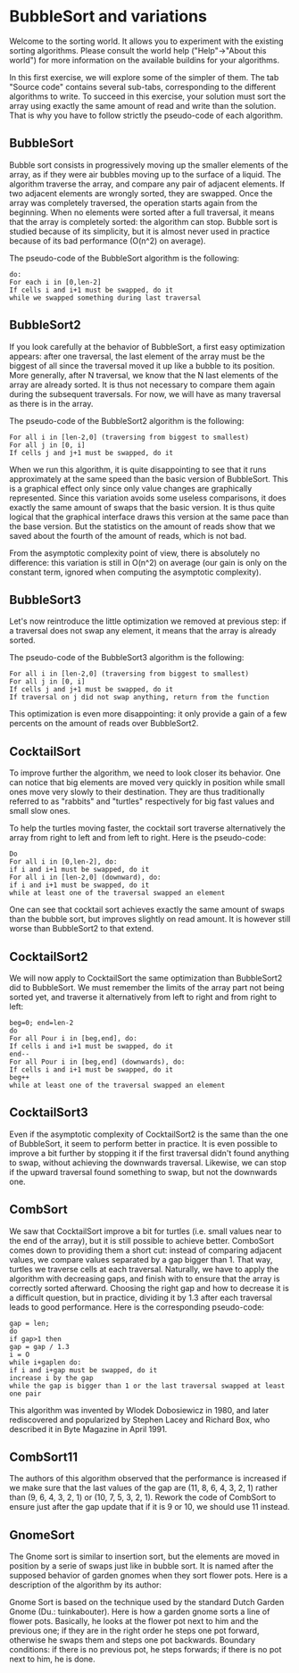 # BubbleSort and variations #

Welcome to the sorting world. It allows you to experiment with the existing
sorting algorithms. Please consult the world help ("Help"->"About this
world") for more information on the available buildins for your algorithms.

In this first exercise, we will explore some of the simpler of them. The tab
"Source code" contains several sub-tabs, corresponding to the different
algorithms to write. To succeed in this exercise, your solution must sort
the array using exactly the same amount of read and write than the
solution. That is why you have to follow strictly the pseudo-code of each
algorithm.

## BubbleSort ##

Bubble sort consists in progressively moving up the smaller elements of the
array, as if they were air bubbles moving up to the surface of a liquid. The
algorithm traverse the array, and compare any pair of adjacent elements. If
two adjacent elements are wrongly sorted, they are swapped. Once the array
was completely traversed, the operation starts again from the beginning. When
no elements were sorted after a full traversal, it means that the array is
completely sorted: the algorithm can stop. Bubble sort is studied because of
its simplicity, but it is almost never used in practice because of its bad
performance (O(n^2) on average).

The pseudo-code of the BubbleSort algorithm is the following:

    do:
    For each i in [0,len-2]
    If cells i and i+1 must be swapped, do it
    while we swapped something during last traversal
## BubbleSort2 ##

If you look carefully at the behavior of BubbleSort, a first easy
optimization appears: after one traversal, the last element of the array
must be the biggest of all since the traversal moved it up like a bubble to
its position. More generally, after N traversal, we know that the N last
elements of the array are already sorted. It is thus not necessary to
compare them again during the subsequent traversals. For now, we will have
as many traversal as there is in the array.

The pseudo-code of the BubbleSort2 algorithm is the following:

    For all i in [len-2,0] (traversing from biggest to smallest)
    For all j in [0, i]
    If cells j and j+1 must be swapped, do it

When we run this algorithm, it is quite disappointing to see that it runs
approximately at the same speed than the basic version of BubbleSort. This
is a graphical effect only since only value changes are graphically
represented. Since this variation avoids some useless comparisons, it does
exactly the same amount of swaps that the basic version. It is thus quite
logical that the graphical interface draws this version at the same pace
than the base version. But the statistics on the amount of reads show that we
saved about the fourth of the amount of reads, which is not bad.

From the asymptotic complexity point of view, there is absolutely no
difference: this variation is still in O(n^2) on average (our gain is only
on the constant term, ignored when computing the asymptotic complexity).

## BubbleSort3 ##

Let's now reintroduce the little optimization we removed at previous step:
if a traversal does not swap any element, it means that the array is already
sorted.

The pseudo-code of the BubbleSort3 algorithm is the following:

    For all i in [len-2,0] (traversing from biggest to smallest)
    For all j in [0, i]
    If cells j and j+1 must be swapped, do it
    If traversal on j did not swap anything, return from the function

This optimization is even more disappointing: it only provide a gain of a few
percents on the amount of reads over BubbleSort2.

## CocktailSort ##

To improve further the algorithm, we need to look closer its behavior. One
can notice that big elements are moved very quickly in position while small
ones move very slowly to their destination. They are thus traditionally
referred to as "rabbits" and "turtles" respectively for big fast values and
small slow ones.

To help the turtles moving faster, the cocktail sort traverse alternatively
the array from right to left and from left to right. Here is the
pseudo-code:

    Do
    For all i in [0,len-2], do:
    if i and i+1 must be swapped, do it
    For all i in [len-2,0] (downward), do:
    if i and i+1 must be swapped, do it
    while at least one of the traversal swapped an element

One can see that cocktail sort achieves exactly the same amount of swaps
than the bubble sort, but improves slightly on read amount. It is however
still worse than BubbleSort2 to that extend.

## CocktailSort2 ##

We will now apply to CocktailSort the same optimization than BubbleSort2 did
to BubbleSort. We must remember the limits of the array part not being
sorted yet, and traverse it alternatively from left to right and from right
to left:

    beg=0; end=len-2
    do
    For all Pour i in [beg,end], do:
    If cells i and i+1 must be swapped, do it
    end--
    For all Pour i in [beg,end] (downwards), do:
    If cells i and i+1 must be swapped, do it
    beg++
    while at least one of the traversal swapped an element
## CocktailSort3 ##

Even if the asymptotic complexity of CocktailSort2 is the same than the one
of BubbleSort, it seem to perform better in practice. It is even possible to
improve a bit further by stopping it if the first traversal didn't found
anything to swap, without achieving the downwards traversal. Likewise, we
can stop if the upward traversal found something to swap, but not the
downwards one.

## CombSort ##

We saw that CocktailSort improve a bit for turtles (i.e. small values near to
the end of the array), but it is still possible to achieve better. ComboSort
comes down to providing them a short cut: instead of comparing adjacent
values, we compare values separated by a gap bigger than 1. That way,
turtles we traverse cells at each traversal. Naturally, we have
to apply the algorithm with decreasing gaps, and finish with to
ensure that the array is correctly sorted afterward. Choosing the right gap
and how to decrease it is a difficult question, but in practice, dividing it
by 1.3 after each traversal leads to good performance. Here is the
corresponding pseudo-code:

    gap = len;
    do
    if gap>1 then
    gap = gap / 1.3
    i = O
    while i+gaplen do:
    if i and i+gap must be swapped, do it
    increase i by the gap
    while the gap is bigger than 1 or the last traversal swapped at least one pair

This algorithm was invented by Wlodek Dobosiewicz in 1980, and later
rediscovered and popularized by Stephen Lacey and Richard Box, who described
it in Byte Magazine in April 1991.

## CombSort11 ##

The authors of this algorithm observed that the performance is increased if
we make sure that the last values of the gap are (11, 8, 6, 4, 3, 2, 1)
rather than (9, 6, 4, 3, 2, 1) or (10, 7, 5, 3, 2, 1). Rework the code of
CombSort to ensure just after the gap update that if it is 9 or 10, we
should use 11 instead.

## GnomeSort ##

The Gnome sort is similar to insertion sort, but the elements are moved in
position by a serie of swaps just like in bubble sort. It is named after the
supposed behavior of garden gnomes when they sort flower pots. Here is a
description of the algorithm by its author:

Gnome Sort is based on the technique used by the standard Dutch Garden Gnome
(Du.: tuinkabouter). Here is how a garden gnome sorts a line of flower
pots. Basically, he looks at the flower pot next to him and the previous
one; if they are in the right order he steps one pot forward, otherwise he
swaps them and steps one pot backwards. Boundary conditions: if there is no
previous pot, he steps forwards; if there is no pot next to him, he is
done.


